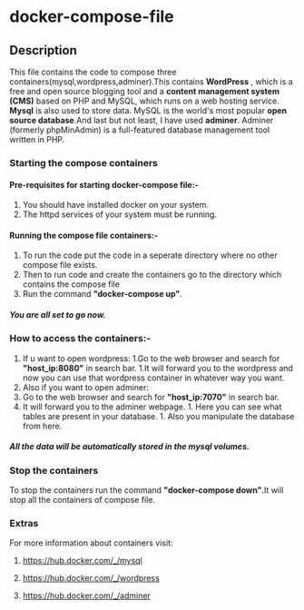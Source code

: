 # docker-compose-file
## Description
This file contains the code to compose three containers(mysql,wordpress,adminer).This contains **WordPress** , which is a free and open source blogging tool and a **content management system (CMS)** based on PHP and MySQL, which runs on a web hosting service. **Mysql** is also used to store data. MySQL is the world's most popular **open source database**.And last but not least, I have used **adminer**. Adminer (formerly phpMinAdmin) is a full-featured database management tool written in PHP.

### Starting the compose containers

#### Pre-requisites for starting docker-compose file:-
1. You should have installed docker on your system.
1. The httpd services of your system must be running.

#### Running the compose file containers:-
1. To run the code put the code in a seperate directory where no other compose file exists. 
1. Then to run code and create the containers go to the directory which contains the compose file
1. Run the command **"docker-compose up"**.

##### You are all set to go now.

### How to access the containers:-
1. If u want to open wordpress:
  1.Go to the web browser and search for **"host_ip:8080"** in search bar.
  1.It will forward you to the wordpress and now you can use that wordpress container in whatever way you want.
1. Also if you want to open adminer:
  1. Go to the web browser and search for **"host_ip:7070"** in search bar.
  1. It will forward you to the adminer webpage.
    1. Here you can see what tables are present in your database.
    1. Also you manipulate the database from here.

##### All the data will be automatically stored in the mysql volumes.

### Stop the containers
To stop the containers run the command **"docker-compose down"**.It will stop all the containers of compose file.

### Extras
For more information about containers visit:

1. https://hub.docker.com/_/mysql

2. https://hub.docker.com/_/wordpress

3. https://hub.docker.com/_/adminer 

